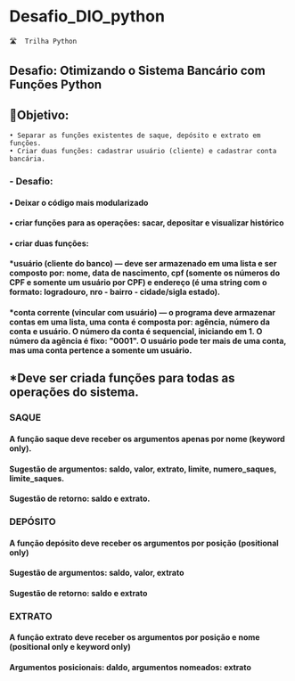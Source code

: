 
# Desafio_DIO_python
    🛣️  Trilha Python

## Desafio: Otimizando o Sistema Bancário com Funções Python

## 🎯Objetivo:

    • Separar as funções existentes de saque, depósito e extrato em funções.
    • Criar duas funções: cadastrar usuário (cliente) e cadastrar conta bancária.
    
### - Desafio:
#### • Deixar o código mais modularizado
#### • criar funções para as operações: sacar, depositar e visualizar histórico
#### • criar duas funções: 
#### *usuário (cliente do banco) — deve ser armazenado em uma lista e ser composto por: nome, data de nascimento, cpf (somente os números do CPF e somente um usuário por CPF) e endereço (é uma string com o formato: logradouro, nro - bairro - cidade/sigla estado).
#### *conta corrente (vincular com usuário) — o programa deve armazenar contas em uma lista, uma conta é composta por: agência, número da conta e usuário. O número da conta é sequencial, iniciando em 1. O número da agência é fixo: "0001". O usuário pode ter mais de uma conta, mas uma conta pertence a somente um usuário.
## *Deve ser criada funções para todas as operações do sistema.

### SAQUE
#### A função saque deve receber os argumentos apenas por nome (keyword only). 
#### Sugestão de argumentos: saldo, valor, extrato, limite, numero_saques, limite_saques. 
#### Sugestão de retorno: saldo e extrato.
### DEPÓSITO
#### A função depósito deve receber os argumentos por posição (positional only)
#### Sugestão de argumentos: saldo, valor, extrato
#### Sugestão de retorno: saldo e extrato
### EXTRATO
#### A função extrato deve receber os argumentos por posição e nome (positional only       e keyword only)
#### Argumentos posicionais: daldo, argumentos nomeados: extrato
